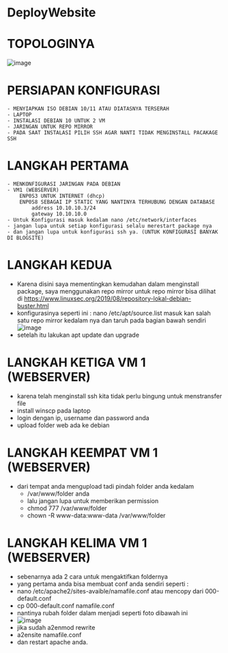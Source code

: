 # DeployWebsite

# TOPOLOGINYA
![image](https://github.com/user-attachments/assets/38e3dc0d-8e99-47d5-bead-1b1a8a48819a)

# PERSIAPAN KONFIGURASI
   
    - MENYIAPKAN ISO DEBIAN 10/11 ATAU DIATASNYA TERSERAH
    - LAPTOP
    - INSTALASI DEBIAN 10 UNTUK 2 VM
    - JARINGAN UNTUK REPO MIRROR
    - PADA SAAT INSTALASI PILIH SSH AGAR NANTI TIDAK MENGINSTALL PACAKAGE SSH

# LANGKAH PERTAMA
    
    - MENKONFIGURASI JARINGAN PADA DEBIAN 
    - VM1 (WEBSERVER)
        ENP0S3 UNTUK INTERNET (dhcp)
        ENP0S8 SEBAGAI IP STATIC YANG NANTINYA TERHUBUNG DENGAN DATABASE
            address 10.10.10.3/24
            gateway 10.10.10.0
    - Untuk Konfigurasi masuk kedalam nano /etc/network/interfaces
    - jangan lupa untuk setiap konfigurasi selalu merestart package nya
    - dan jangan lupa untuk konfigurasi ssh ya. (UNTUK KONFIGURASI BANYAK DI BLOGSITE)

# LANGKAH KEDUA

   - Karena disini saya mementingkan kemudahan dalam menginstall package, saya menggunakan repo mirror
   untuk repo mirror bisa dilihat di https://www.linuxsec.org/2019/08/repository-lokal-debian-buster.html
   - konfigurasinya seperti ini :
        nano /etc/apt/source.list
        masuk kan salah satu repo mirror kedalam nya dan taruh pada bagian bawah sendiri
   ![image](https://github.com/user-attachments/assets/498aaf9c-e247-4581-9527-0f16cbfd48cc)
   - setelah itu lakukan apt update dan upgrade

# LANGKAH KETIGA VM 1 (WEBSERVER)

   - karena telah menginstall ssh kita tidak perlu bingung untuk menstransfer file
   - install winscp pada laptop
   - login dengan ip, username dan password anda
   - upload folder web ada ke debian

# LANGKAH KEEMPAT VM 1 (WEBSERVER)

   - dari tempat anda mengupload tadi pindah folder anda kedalam
      - /var/www/folder anda
      - lalu jangan lupa untuk memberikan permission
      - chmod 777 /var/www/folder
      - chown -R www-data:www-data /var/www/folder

# LANGKAH KELIMA VM 1 (WEBSERVER)
   - sebenarnya ada 2 cara untuk mengaktifkan foldernya
   - yang pertama anda bisa membuat conf anda sendiri seperti :
   - nano /etc/apache2/sites-avaible/namafile.conf atau mencopy dari 000-default.conf
   - cp 000-default.conf namafile.conf
   - nantinya rubah folder dalam menjadi seperti foto dibawah ini
   - ![image](https://github.com/user-attachments/assets/cd613691-9d48-4ed2-8972-08d225cd3cd8)
   - jika sudah a2enmod rewrite
   - a2ensite namafile.conf
   - dan restart apache anda.



